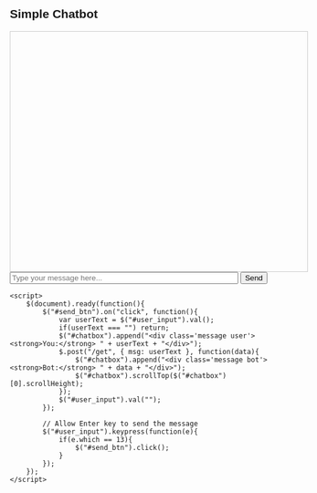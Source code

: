 <!DOCTYPE html>
<html>
<head>
    <title>Chatbot</title>
    <script src="https://code.jquery.com/jquery-3.5.1.min.js"></script>
    <style>
        body { font-family: Arial, sans-serif; margin: 20px; }
        #chatbox { border: 1px solid #ccc; padding: 10px; width: 500px; height: 400px; overflow-y: scroll; }
        .message { margin: 5px 0; }
        .user { color: blue; }
        .bot { color: green; }
    </style>
</head>
<body>
    <h2>Simple Chatbot</h2>
    <div id="chatbox"></div>
    <input type="text" id="user_input" placeholder="Type your message here..." style="width:400px;">
    <button id="send_btn">Send</button>

    <script>
        $(document).ready(function(){
            $("#send_btn").on("click", function(){
                var userText = $("#user_input").val();
                if(userText === "") return;
                $("#chatbox").append("<div class='message user'><strong>You:</strong> " + userText + "</div>");
                $.post("/get", { msg: userText }, function(data){
                    $("#chatbox").append("<div class='message bot'><strong>Bot:</strong> " + data + "</div>");
                    $("#chatbox").scrollTop($("#chatbox")[0].scrollHeight);
                });
                $("#user_input").val("");
            });

            // Allow Enter key to send the message
            $("#user_input").keypress(function(e){
                if(e.which == 13){
                    $("#send_btn").click();
                }
            });
        });
    </script>
</body>
</html>
